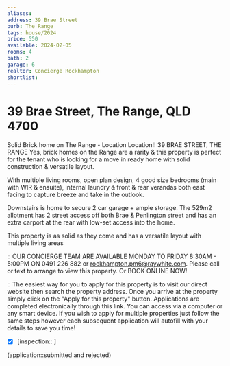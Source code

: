 ```yaml
---
aliases:
address: 39 Brae Street
burb: The Range
tags: house/2024
price: 550
available: 2024-02-05
rooms: 4
bath: 2
garage: 6 
realtor: Concierge Rockhampton
shortlist: 
---
```


# 39 Brae Street, The Range, QLD 4700

Solid Brick home on The Range - Location Location!!
39 BRAE STREET, THE RANGE
Yes, brick homes on the Range are a rarity & this property is perfect for the tenant who is looking for a move in ready home with solid construction & versatile layout.

With multiple living rooms, open plan design, 4 good size bedrooms (main with WIR & ensuite), internal laundry & front & rear verandas both east facing to capture breeze and take in the outlook.

Downstairs is home to secure 2 car garage + ample storage. The 529m2 allotment has 2 street access off both Brae & Penlington street and has an extra carport at the rear with low-set access into the home.

This property is as solid as they come and has a versatile layout with multiple living areas

:: OUR CONCIERGE TEAM ARE AVAILABLE MONDAY TO FRIDAY 8:30AM - 5:00PM ON 0491 226 882 or rockhampton.pm6@raywhite.com. Please call or text to arrange to view this property. Or BOOK ONLINE NOW!

:: The easiest way for you to apply for this property is to visit our direct website then search the property address. Once you arrive at the property simply click on the "Apply for this property" button. Applications are completed electronically through this link. You can access via a computer or any smart device. If you wish to apply for multiple properties just follow the same steps however each subsequent application will autofill with your details to save you time!

- [x] [inspection:: ]

(application::submitted and rejected)